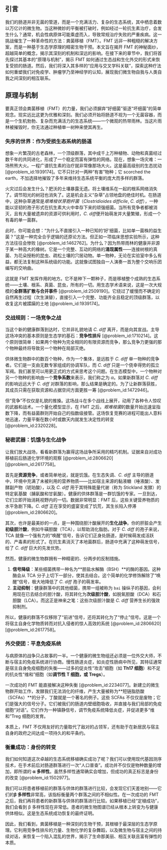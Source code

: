 ## 引言
我们的肠道并非无菌的管道，而是一个充满活力、复杂的生态系统，其中栖息着数以万亿计的微生物。当这种微妙的平衡被打破时，例如经过一轮抗生素治疗，会发生什么？通常，机会性病原体可能乘虚而入，导致常规治疗失败的严重疾病。这一挑战催生了一种革命性的方法：粪菌移植（FMT）。FMT 远非一种粗糙的解决方案，而是一种基于生态学原理的精密生物干预。本文旨在揭开 FMT 的神秘面纱，超越简单的概念，揭示其深刻的机制和深远的影响。在接下来的章节中，我们将首先探讨其基本的“原理与机制”，揭示 FMT 如何通过生态战和生化外交的形式来恢复受损的肠道。然后，我们将深入其多样的“应用与交叉学科关联”，探索这种疗法如何重塑我们对免疫学、肿瘤学乃至神经学的认知，展现我们微生物自我与人类自我之间深刻的相互联系。

## 原理与机制

要真正领会粪菌移植（FMT）的力量，我们必须摒弃“好细菌”驱逐“坏细菌”的简单观念。现实远比这更为优雅和深刻。我们必须开始将肠道不视为一个无菌容器，而是一个生机勃勃、复杂而充满活力的生态系统——一个微观的热带雨林。当这片雨林被摧毁时，你无法通过种植单一树种来使其再生。

### 失序的世界：作为受损生态系统的肠道

想象一片繁茂的古老森林，一个顶级群落，其中成千上万种植物、动物和真菌经过数千年的共同进化，形成了一个稳定而富有弹性的网络。现在，想象一场灾难：一场熊熊大火。一程广谱抗生素的治疗就非常像那场大火。这是最高级别的生态扰动 [@problem_id:1939174]。它不只针对一两种“有害”物种；它 scorched the earth，不加选择地摧毁了多年来维持生态系统平衡的庞大而多样的群落。

火灾过后会发生什么？肥沃的土壤暴露无遗。将土壤维系在一起的根系网络消失了。调节阳光的树冠也消失了。这是机会主义“杂草”占领地盘的绝佳时机。在肠道中，这种杂草通常是*艰难梭状芽胞杆菌*（*Clostridioides difficile*, *C. diff*），一种能以坚韧的孢子形式在抗生素大火中幸存下来的顽强细菌。当所有竞争者都被消灭，且有大量被遗弃的资源可供利用时，*C. diff*便开始萌发并大量繁殖，形成一个有毒的单一菌群。

此时，你可能会想：“为什么不直接引入一种已知的‘好’细菌，比如单一菌株的益生菌？”这是一种完全合乎逻辑的还原论方法。但正如一项临床思想实验所示，这种方法往往会惨败 [@problem_id:1462762]。为什么？因为热带雨林的健康并非源于某一种高大的橡树。它是一个完整、互动的网络的**涌现属性**——连接树根的真菌、为花朵授粉的昆虫、疏松土壤的穴居动物。单一物种，无论在实验室中多么有益，都无法复制这种系统级的功能。这就像试图独自一人演奏一首为整个交响乐团编写的交响曲。

这就是 FMT 发挥作用的地方。它不是种下一颗种子，而是移植整个成熟的生态系统——土壤、根系、真菌、昆虫，所有的一切。用生态学术语来说，这是一次大规模的**全群落扩散与合并事件** [@problem_id:2509190]。它绕过了缓慢而不确定的自然再生过程（次生演替），直接引入一个完整、功能齐全且稳定的顶级群落，以收复这片被蹂躏的土地 [@problem_id:1939174]。

### 交战规则：一场竞争之战

当这个新的健康群落到达时，它并非礼貌地请 *C. diff* 离开，而是向其宣战。主导这场冲突的基本原则是生态学的基石：**竞争性排斥** [@problem_id:1710214]。这个原则很简单：如果两个物种为完全相同的有限资源而竞争，那么竞争力更强的那个物种最终将导致另一个物种在局部灭绝。

供体微生物群中的数百个物种，作为一个集体，是远胜于 *C. diff* 单一物种的竞争者。它们是一支由无数专家组成的协调军队，而 *C. diff* 只是一个侥幸得势的孤立军阀。我们甚至可以用更正式的方式来思考这个问题。在生态模型中，一个物种对另一个物种的影响由一个**竞争系数**来表示，我们称之为 $\alpha$。如果新群落对 *C. diff* 的影响远远大于 *C. diff* 对群落的影响，那么结果是确定的。为了让新群落获胜，其成员只需在获取资源和占据空间方面更胜一筹 [@problem_id:1472946]。

但“竞争”不仅仅是礼貌的推搡。这场战斗在多个战线上展开，动用了各种令人惊叹的武器和战术。一个量化模型显示，在 FMT 之后，*艰难梭菌*的数量开始迅速呈指数下降，而有益菌群则开始自己的指数级接管。这场恢复竞赛的进程可能出人意料地迅速，力量平衡在数小时或数天内就发生决定性的转变 [@problem_id:2320228]。

### 秘密武器：饥饿与生化战争

让我们放大战场，看看新群落为赢得这场战争所采用的精巧机制。证据来自对成功移植前后肠道化学环境的观察 [@problem_id:2806620] [@problem_id:2617758]。

首先是**资源竞争**，或者简单地说，就是饥饿。在生态失调、*C. diff* 主导的肠道中，环境中充满了未被利用的营养物质——比如宿主来源的黏液糖（唾液酸）、发酵副产物（琥珀酸），以及 *C. diff* 用于其特殊能量代谢（称为 Stickland 发酵）的特定氨基酸（脯氨酸和甘氨酸）。健康的供体群落是一群饥饿的专家。一旦到达，它们立即开始消耗视野内的一切。数据非常明显：FMT 后，这些关键营养物质的水平急剧下降。*C. diff* 正在享受的盛宴变成了饥荒，其生长陷入停滞 [@problem_id:2806620]。

其次，也许是最美妙的一点，是一种围绕胆汁酸展开的**生化战争**。你的肝脏会产生**初级胆汁酸**，例如牛磺胆酸（TCA），以帮助消化脂肪。对于 *C. diff* 的孢子来说，TCA 就像一个强有力的“唤醒”信号，告诉它们正身处肠道，是时候萌发成活跃的、产毒素的形式了。在抗生素消灭了本地菌群后，肠道中充满了这种萌发信号，给了 *C. diff* 巨大的先发优势。

然而，健康的微生物群拥有一种精密的、分两步的反制措施。
1.  **信号降级**：某些细菌携带一种名为**胆盐水解酶（BSH）**的酶的基因。这种酶会从 TCA 分子上切下一部分，使其去结合。这个简单的化学修饰解除了“唤醒”信号，极大地降低了 *C. diff* 孢子的萌发率。
2.  **主动抑制**：健康群落中的其他细菌，携带一组被称为 `bai` 操纵子的基因，会利用现在已去结合的胆汁酸，将其转化为**次级胆汁酸**，如脱氧胆酸（DCA）和石胆酸（LCA）。而这正是神来之笔：这些次级胆汁酸是 *C. diff* 营养生长的强效抑制剂。

所以，健康的群落不仅移除了“前进”信号，还将其转化为了“停止”信号。这是一个将宿主自身化学物质转而对抗入侵者的惊人高效的系统 [@problem_id:2806620] [@problem_id:2617758]。

### 外交使团：平息免疫系统

与病原体的战争只占故事的一半。一个健康的微生物组还必须是一位外交大师，不断与宿主的免疫系统进行协商。慢性肠道炎症，如炎症性肠病中所见，其特征通常是宿主自身免疫细胞的失衡——过多的促炎性“攻击”细胞（如 **Th17 细胞**）和不足的抗炎性“维和”细胞（如**调节性 T 细胞，或 Tregs**）。

一次成功的 FMT 能直接解决这种失衡 [@problem_id:2234077]。新建立的微生物群开始工作，发酵我们无法消化的纤维，产生大量被称为**短链脂肪酸（SCFAs）**的分子，丁酸就是一个著名的例子。这些 SCFAs 不仅仅是废物；它们是强大的信号分子。它们被我们的肠道内壁细胞吸收，并直接与我们局部的免疫细胞“对话”。它们作为一种镇静信号，调节免疫系统降低炎症，并促进更多“维和”Treg 细胞的发育。

本质上，FMT 不仅用友好的力量取代了敌对的占领军，还有助于在新居民与宿主自身的政府之间达成一项持久的和平条约。

### 衡量成功：身份的转变

我们如何知道这次卓越的生态系统移植确实成功了呢？我们可以使用现代基因测序技术，在手术前后对肠道群落进行一次“人口普查”。成功并不仅仅是物种数量的增加，即所谓的 **α 多样性**。虽然多样性通常确实会增加，但成功的真正标志是身份的改变 [@problem_id:1502977]。

我们可以将患者移植前的群落与供体的群落进行比较，会发现它们天差地别——它们的**β 多样性**非常高，该指标衡量两个群落之间的不相似性。在一次成功的 FMT 之后，我们再将患者的新群落与供体的群落进行比较。如果移植已经“定植成功”，我们会看到 β 多样性现在非常低。患者的微生物图谱已经从根本上转变为与健康供体相似。这是生态系统成功恢复的最终证明。

因此，我们看到，粪菌移植是一种深刻的生物干预，其根植于最深层的生态学原理。它利用竞争性排斥的力量、生物化学的复杂舞蹈，以及微生物与宿主之间的持续对话，来恢复一个陷入混乱的世界，揭示了生命那美丽、相互关联且富有弹性的本质。

